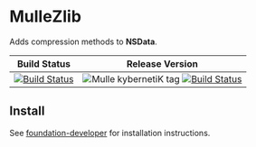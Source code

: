 # MulleZlib

Adds compression methods to **NSData**.


Build Status | Release Version
-------------|-----------------------------------
[![Build Status](https://travis-ci.org/MulleFoundation/MulleZlib.svg?branch=release)](https://travis-ci.org/MulleFoundation/MulleZlib) | ![Mulle kybernetiK tag](https://img.shields.io/github/tag/MulleFoundation/MulleZlib.svg) [![Build Status](https://travis-ci.org/MulleFoundation/MulleZlib.svg?branch=release)](https://travis-ci.org/MulleFoundation/MulleZlib)


## Install

See [foundation-developer](//github.com//foundation-developer) for
installation instructions.

